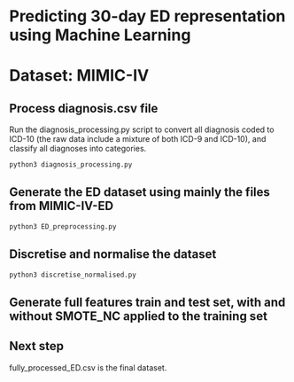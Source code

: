 # Predicting 30-day ED representation using Machine Learning
# Dataset: MIMIC-IV

## Process diagnosis.csv file
Run the diagnosis_processing.py script to convert all diagnosis coded to ICD-10 (the raw data include a mixture of both ICD-9 and ICD-10), and classify all diagnoses into categories.

```bash
python3 diagnosis_processing.py
```

## Generate the ED dataset using mainly the files from MIMIC-IV-ED
```bash
python3 ED_preprocessing.py
```

## Discretise and normalise the dataset
```bash
python3 discretise_normalised.py
```

## Generate full features train and test set, with and without SMOTE_NC applied to the training set 
## Next step
fully_processed_ED.csv is the final dataset.

